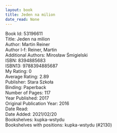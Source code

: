 ```yaml
---
layout: book
title: Jeden na milion
date_read: None
---
```


Book Id: 53196611<br />
Title: Jeden na milion<br />
Author: Martin Reiner<br />
Author l-f: Reiner, Martin<br />
Additional Authors: Mirosław Śmigielski<br />
ISBN: 8394885683<br />
ISBN13: 9788394885687<br />
My Rating: 0<br />
Average Rating: 2.89<br />
Publisher: Stara Szkoła<br />
Binding: Paperback<br />
Number of Pages: 117<br />
Year Published: 2017<br />
Original Publication Year: 2016<br />
Date Read: <br />
Date Added: 2021/02/20<br />
Bookshelves: kupka-wstydu<br />
Bookshelves with positions: kupka-wstydu (#2130)<br />

